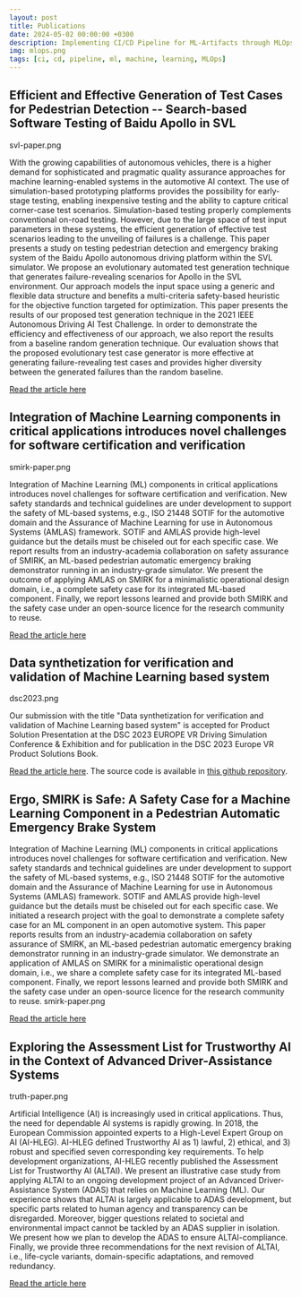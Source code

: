 ```yaml
---
layout: post
title: Publications
date: 2024-05-02 00:00:00 +0300
description: Implementing CI/CD Pipeline for ML-Artifacts through MLOps
img: mlops.png
tags: [ci, cd, pipeline, ml, machine, learning, MLOps]
---
```



## Efficient and Effective Generation of Test Cases for Pedestrian Detection -- Search-based Software Testing of Baidu Apollo in SVL

svl-paper.png

With the growing capabilities of autonomous vehicles, there is a higher demand for sophisticated and pragmatic quality assurance approaches for machine learning-enabled systems in the automotive AI context. The use of simulation-based prototyping platforms provides the possibility for early-stage testing, enabling inexpensive testing and the ability to capture critical corner-case test scenarios. Simulation-based testing properly complements conventional on-road testing. However, due to the large space of test input parameters in these systems, the efficient generation of effective test scenarios leading to the unveiling of failures is a challenge. This paper presents a study on testing pedestrian detection and emergency braking system of the Baidu Apollo autonomous driving platform within the SVL simulator. We propose an evolutionary automated test generation technique that generates failure-revealing scenarios for Apollo in the SVL environment. Our approach models the input space using a generic and flexible data structure and benefits a multi-criteria safety-based heuristic for the objective function targeted for optimization. This paper presents the results of our proposed test generation technique in the 2021 IEEE Autonomous Driving AI Test Challenge. In order to demonstrate the efficiency and effectiveness of our approach, we also report the results from a baseline random generation technique. Our evaluation shows that the proposed evolutionary test case generator is more effective at generating failure-revealing test cases and provides higher diversity between the generated failures than the random baseline.




[Read the article here](https://arxiv.org/abs/2109.07960)



## Integration of Machine Learning components in critical applications introduces novel challenges for software certification and verification

smirk-paper.png

Integration of Machine Learning (ML) components in critical applications introduces novel challenges for software certification and verification. New safety standards and technical guidelines are under development to support the safety of ML-based systems, e.g., ISO 21448 SOTIF for the automotive domain and the Assurance of Machine Learning for use in Autonomous Systems (AMLAS) framework. SOTIF and AMLAS provide high-level guidance but the details must be chiseled out for each specific case. We report results from an industry-academia collaboration on safety assurance of SMIRK, an ML-based pedestrian automatic emergency braking demonstrator running in an industry-grade simulator. We present the outcome of applying AMLAS on SMIRK for a minimalistic operational design domain, i.e., a complete safety case for its integrated ML-based component. Finally, we report lessons learned and provide both SMIRK and the safety case under an open-source licence for the research community to reuse.

[Read the article here](https://arxiv.org/abs/2204.07874)











## Data synthetization for verification and validation of Machine Learning based system

dsc2023.png

Our submission with the title "Data synthetization for verification and validation of Machine Learning based system" is accepted for Product Solution Presentation at the DSC 2023 EUROPE VR Driving Simulation Conference & Exhibition and for publication in the DSC 2023 Europe VR Product Solutions Book.


[Read the article here](/assets/pdf/DSC2023.pdf). The source code is available in [this github repository](https://github.com/ebadi/sim2ml).



## Ergo, SMIRK is Safe: A Safety Case for a Machine Learning Component in a Pedestrian Automatic Emergency Brake System

Integration of Machine Learning (ML) components in critical applications introduces novel challenges for software certification and verification. New safety standards and technical guidelines are under development to support the safety of ML-based systems, e.g., ISO 21448 SOTIF for the automotive domain and the Assurance of Machine Learning for use in Autonomous Systems (AMLAS) framework. SOTIF and AMLAS provide high-level guidance but the details must be chiseled out for each specific case. We initiated a research project with the goal to demonstrate a complete safety case for an ML component in an open automotive system. This paper reports results from an industry-academia collaboration on safety assurance of SMIRK, an ML-based pedestrian automatic emergency braking demonstrator running in an industry-grade simulator. We demonstrate an application of AMLAS on SMIRK for a minimalistic operational design domain, i.e., we share a complete safety case for its integrated ML-based component. Finally, we report lessons learned and provide both SMIRK and the safety case under an open-source licence for the research community to reuse. 
smirk-paper.png

[Read the article here](https://arxiv.org/abs/2204.07874)


## Exploring the Assessment List for Trustworthy AI in the Context of Advanced Driver-Assistance Systems

truth-paper.png

Artificial Intelligence (AI) is increasingly used in critical applications. Thus, the need for dependable AI systems is rapidly growing. In 2018, the European Commission appointed experts to a High-Level Expert Group on AI (AI-HLEG). AI-HLEG defined Trustworthy AI as 1) lawful, 2) ethical, and 3) robust and specified seven corresponding key requirements. To help development organizations, AI-HLEG recently published the Assessment List for Trustworthy AI (ALTAI). We present an illustrative case study from applying ALTAI to an ongoing development project of an Advanced Driver-Assistance System (ADAS) that relies on Machine Learning (ML). Our experience shows that ALTAI is largely applicable to ADAS development, but specific parts related to human agency and transparency can be disregarded. Moreover, bigger questions related to societal and environmental impact cannot be tackled by an ADAS supplier in isolation. We present how we plan to develop the ADAS to ensure ALTAI-compliance. Finally, we provide three recommendations for the next revision of ALTAI, i.e., life-cycle variants, domain-specific adaptations, and removed redundancy.

[Read the article here](https://arxiv.org/abs/2103.09051)
